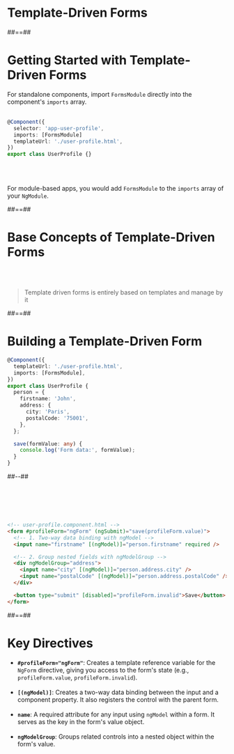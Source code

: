 <!-- .slide: class="transition-bg-sfeir-1" -->

# Template-Driven Forms

##==##

<!-- .slide: class="with-code inconsolata" -->

# Getting Started with Template-Driven Forms

For standalone components, import `FormsModule` directly into the component's `imports` array.
<br/><br/>

```typescript
@Component({
  selector: 'app-user-profile',
  imports: [FormsModule]
  templateUrl: './user-profile.html',
})
export class UserProfile {}
```

<!-- .element: class="medium-code" -->

<br/><br/>

For module-based apps, you would add `FormsModule` to the `imports` array of your `NgModule`.

##==##

# Base Concepts of Template-Driven Forms

<br/><br/>

> Template driven forms is entirely based on templates and manage by it

##==##

<!-- .slide: class="two-column with-code inconsolata" -->

# Building a Template-Driven Form

```typescript
@Component({
  templateUrl: './user-profile.html',
  imports: [FormsModule],
})
export class UserProfile {
  person = {
    firstname: 'John',
    address: {
      city: 'Paris',
      postalCode: '75001',
    },
  };

  save(formValue: any) {
    console.log('Form data:', formValue);
  }
}
```

##--##

<!-- .slide: class="with-code inconsolata" -->

<br/></br><br/></br>

```html
<!-- user-profile.component.html -->
<form #profileForm="ngForm" (ngSubmit)="save(profileForm.value)">
  <!-- 1. Two-way data binding with ngModel -->
  <input name="firstname" [(ngModel)]="person.firstname" required />

  <!-- 2. Group nested fields with ngModelGroup -->
  <div ngModelGroup="address">
    <input name="city" [(ngModel)]="person.address.city" />
    <input name="postalCode" [(ngModel)]="person.address.postalCode" />
  </div>

  <button type="submit" [disabled]="profileForm.invalid">Save</button>
</form>
```

<!-- .element: class="medium-code" -->

##==##

<!-- .slide: class="with-code inconsolata" -->

# Key Directives

- **`#profileForm="ngForm"`**: Creates a template reference variable for the `NgForm` directive, giving you access to the form's state (e.g., `profileForm.value`, `profileForm.invalid`). <br/><br/>
- **`[(ngModel)]`**: Creates a two-way data binding between the input and a component property. It also registers the control with the parent form. <br/><br/>
- **`name`**: A required attribute for any input using `ngModel` within a form. It serves as the key in the form's value object. <br/><br/>
- **`ngModelGroup`**: Groups related controls into a nested object within the form's value.

<!-- .element: class="big-code" -->
